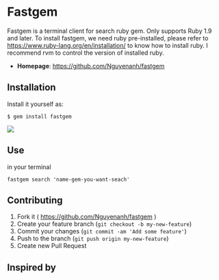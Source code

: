 # Fastgem

Fastgem is a terminal client for search ruby gem.
Only supports Ruby 1.9 and later.
To install fastgem, we need ruby pre-installed, please refer to https://www.ruby-lang.org/en/installation/ to know how to install ruby.
I recommend rvm to control the version of installed ruby.


- **Homepage**: https://github.com/Nguyenanh/fastgem



## Installation
Install it yourself as:
```
$ gem install fastgem
```
![](https://cloud.githubusercontent.com/assets/7424863/12011037/5bb30e08-acf1-11e5-9a9d-db3685af0621.jpg)

## Use
in your terminal
```
fastgem search 'name-gem-you-want-seach'
```

## Contributing

1. Fork it ( https://github.com/Nguyenanh/fastgem )
2. Create your feature branch (`git checkout -b my-new-feature`)
3. Commit your changes (`git commit -am 'Add some feature'`)
4. Push to the branch (`git push origin my-new-feature`)
5. Create new Pull Request

## Inspired by
